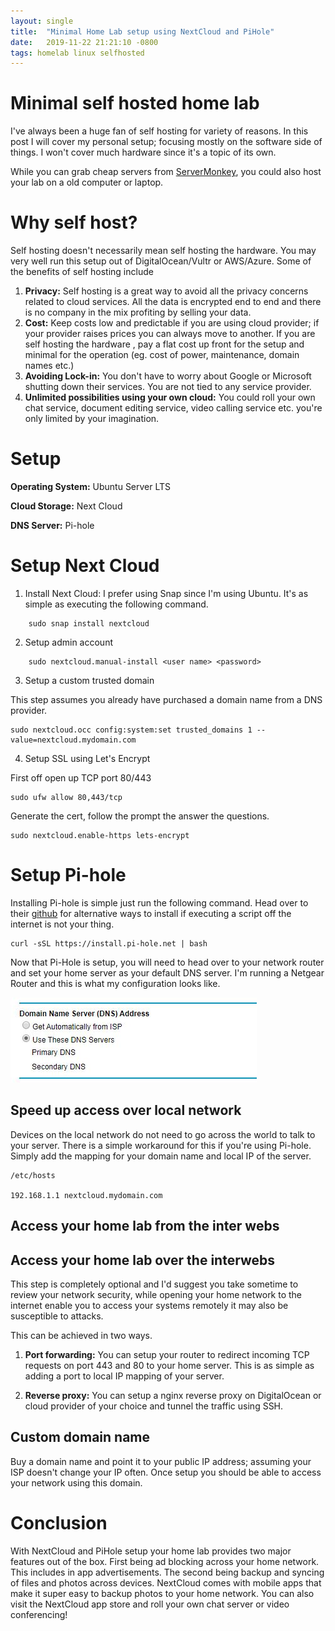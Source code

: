 ```yaml
---
layout: single
title:  "Minimal Home Lab setup using NextCloud and PiHole"
date:   2019-11-22 21:21:10 -0800
tags: homelab linux selfhosted
---
```


# Minimal self hosted home lab

I've always been a huge fan of self hosting for variety of reasons. In this post I will cover my personal setup; focusing mostly on the software side of things. I won't cover much hardware since it's a topic of its own. 

While you can grab cheap servers from [ServerMonkey](https://www.servermonkey.com), you could also host your lab on a old computer or laptop. 

# Why self host?

Self hosting doesn't necessarily mean self hosting the hardware. You may very well run this setup out of DigitalOcean/Vultr or AWS/Azure. Some of the benefits of self hosting include

1. **Privacy:** Self hosting is a great way to avoid all the privacy concerns related to cloud services. All the data is encrypted end to end and there is no company in the mix profiting by selling your data.
2. **Cost:** Keep costs low and predictable if you are using cloud provider; if your provider raises prices you can always move to another. If you are self hosting the hardware , pay a flat cost up front for the setup and minimal for the operation (eg. cost of power, maintenance, domain names etc.)
3. **Avoiding Lock-in:** You don't have to worry about Google or Microsoft shutting down their services. You are not tied to any service provider.
4. **Unlimited possibilities using your own cloud:** You could roll your own chat service, document editing service, video calling service etc. you're only limited by your imagination.

# Setup

**Operating System:** Ubuntu Server LTS

**Cloud Storage:** Next Cloud

**DNS Server:** Pi-hole

# Setup Next Cloud

1. Install Next Cloud: I prefer using Snap since I'm using Ubuntu. It's as simple as executing the following command.
```
    sudo snap install nextcloud
```
2. Setup admin account
```
    sudo nextcloud.manual-install <user name> <password>
```
3. Setup a custom trusted domain

This step assumes you already have purchased a domain name from a DNS provider.

    sudo nextcloud.occ config:system:set trusted_domains 1 --value=nextcloud.mydomain.com

4. Setup SSL using Let's Encrypt

First off open up TCP port 80/443

    sudo ufw allow 80,443/tcp

Generate the cert, follow the prompt the answer the questions.

    sudo nextcloud.enable-https lets-encrypt

# Setup Pi-hole

Installing Pi-hole is simple just run the following command. Head over to their [github](https://github.com/pi-hole/pi-hole) for alternative ways to install if executing a script off the internet is not your thing.

    curl -sSL https://install.pi-hole.net | bash

Now that Pi-Hole is setup, you will need to head over to your network router and set your home server as your default DNS server. I'm running a Netgear Router and this is what my configuration looks like.

![](assets/img/dns-02ef144f-41cf-4390-8da3-f9ee7f10e92f.jpg)

## Speed up access over local network

Devices on the local network do not need to go across the world to talk to your server. There is a simple workaround for this if you're using Pi-hole. Simply add the mapping for your domain name and local IP of the server.

    /etc/hosts
    
    192.168.1.1 nextcloud.mydomain.com

## Access your home lab from the inter webs

## Access your home lab over the interwebs

This step is completely optional and I'd suggest you take sometime to review your network security, while opening your home network to the internet enable you to access your systems remotely it may also be susceptible to attacks.

This can be achieved in two ways.

1) **Port forwarding:** You can setup your router to redirect incoming TCP requests on port 443 and 80 to your home server. This is as simple as adding a port to local IP mapping of your server.

2) **Reverse proxy:** You can setup a nginx reverse proxy on DigitalOcean or cloud provider of your choice and tunnel the traffic using SSH. 

## Custom domain name

Buy a domain name and point it to your public IP address; assuming your ISP doesn't change your IP often. Once setup you should be able to access your network using this domain.

# Conclusion

With NextCloud and PiHole setup your home lab provides two major features out of the box. First being ad blocking across your home network. This includes in app advertisements. The second being backup and syncing of files and photos across devices. NextCloud comes with mobile apps that make it super easy to backup photos to your home network. You can also visit the NextCloud app store and roll your own chat server or video conferencing!

